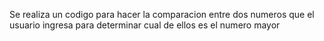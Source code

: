 Se realiza un codigo para hacer la comparacion entre dos numeros que el usuario ingresa para determinar cual de ellos es el numero mayor
